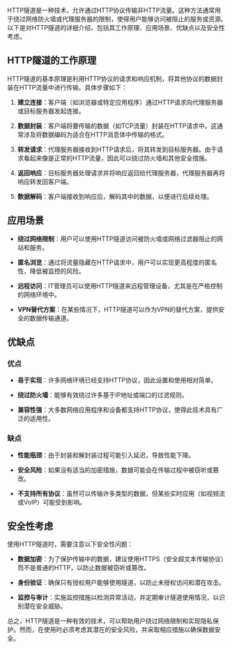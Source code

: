 HTTP隧道是一种技术，允许通过HTTP协议传输非HTTP流量。这种方法通常用于绕过网络防火墙或代理服务器的限制，使得用户能够访问被阻止的服务或资源。以下是对HTTP隧道的详细介绍，包括其工作原理、应用场景、优缺点以及安全性考虑。

## HTTP隧道的工作原理

HTTP隧道的基本原理是利用HTTP协议的请求和响应机制，将其他协议的数据封装在HTTP流量中进行传输。具体步骤如下：

1. **建立连接**：客户端（如浏览器或特定应用程序）通过HTTP请求向代理服务器或目标服务器发起连接。

2. **数据封装**：客户端将要传输的数据（如TCP流量）封装在HTTP请求中。这通常涉及将数据编码为适合在HTTP消息体中传输的格式。

3. **转发请求**：代理服务器接收到HTTP请求后，将其转发到目标服务器。由于请求看起来像是正常的HTTP流量，因此可以绕过防火墙和其他安全措施。

4. **返回响应**：目标服务器处理请求并将响应返回给代理服务器，代理服务器再将响应转发回客户端。

5. **数据解码**：客户端接收到响应后，解码其中的数据，以便进行后续处理。

## 应用场景

- **绕过网络限制**：用户可以使用HTTP隧道访问被防火墙或网络过滤器阻止的网站和服务。

- **匿名浏览**：通过将流量隐藏在HTTP请求中，用户可以实现更高程度的匿名性，降低被监控的风险。

- **远程访问**：IT管理员可以使用HTTP隧道来远程管理设备，尤其是在严格控制的网络环境中。

- **VPN替代方案**：在某些情况下，HTTP隧道可以作为VPN的替代方案，提供安全的数据传输通道。

## 优缺点

### 优点

- **易于实现**：许多网络环境已经支持HTTP协议，因此设置和使用相对简单。

- **绕过防火墙**：能够有效绕过许多基于IP地址或端口的过滤规则。

- **兼容性强**：大多数网络应用程序和设备都支持HTTP协议，使得此技术具有广泛的适用性。

### 缺点

- **性能瓶颈**：由于封装和解封装过程可能引入延迟，导致性能下降。

- **安全风险**：如果没有适当的加密措施，数据可能会在传输过程中被窃听或篡改。

- **不支持所有协议**：虽然可以传输许多类型的数据，但某些实时应用（如视频流或VoIP）可能受到影响。

## 安全性考虑

使用HTTP隧道时，需要注意以下安全性问题：

- **数据加密**：为了保护传输中的数据，建议使用HTTPS（安全超文本传输协议）而不是普通的HTTP，以防止数据被窃听或篡改。

- **身份验证**：确保只有授权用户能够使用隧道，以防止未授权访问和潜在攻击。

- **监控与审计**：实施监控措施以检测异常活动，并定期审计隧道使用情况，以识别潜在安全威胁。

总之，HTTP隧道是一种有效的技术，可以帮助用户绕过网络限制和实现隐私保护。然而，在使用时必须考虑其潜在的安全风险，并采取相应措施以确保数据安全。